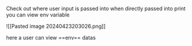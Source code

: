 Check out where  user input is passed into when directly passed into print you can view env variable

![[Pasted image 20240423203026.png]]

here a user can view ==env== datas



